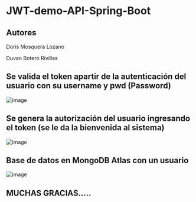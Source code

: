 # JWT-demo-API-Spring-Boot

## Autores

Doris Mosquera Lozano

Duvan Botero Rivillas

## Se valida el token apartir de la autenticación del usuario con su username y pwd (Password)
![image](https://user-images.githubusercontent.com/96325513/171521031-a2b6c75b-c264-4516-9adf-45fc1eda42cb.png)

## Se genera la autorización del usuario ingresando el token (se le da la bienvenida al sistema)
![image](https://user-images.githubusercontent.com/96325513/171521368-77e9a1c4-1109-468a-b884-80d1ec485e26.png)

## Base de datos en MongoDB Atlas con un usuario
![image](https://user-images.githubusercontent.com/96325513/171521434-e6033733-f6a0-4039-9e78-6a3d9d0d6152.png)

## MUCHAS GRACIAS.....
